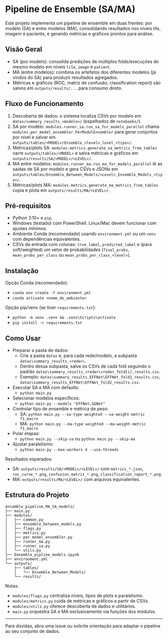 # Pipeline de Ensemble (SA/MA)

Este projeto implementa um pipeline de ensemble em duas frentes: por modelo (SA) e entre modelos (MA), consolidando resultados nos níveis tile, imagem e paciente, e gerando métricas e gráficos prontos para análise.

## Visão Geral
- SA (por modelo): consolida predições de múltiplos folds/execuções do mesmo modelo em níveis `tile`, `image` e `patient`.
- MA (entre modelos): combina os artefatos dos diferentes modelos (já vindos do SA) para produzir resultados agregados.
- Métricas e gráficos (ROC, matriz de confusão, classification report) são salvos em `outputs/results/...` para consumo direto.

## Fluxo de Funcionamento
1. Descoberta de dados: o sistema localiza CSVs por modelo em `datas/summary_results_<modelo>/` (espelhados de `notebooks/`).
2. SA por modelo: `modules.runner_sa.run_sa_for_models_parallel` chama `modules.per_model_ensembler.PerModelEnsembler` para gerar conjuntos por nível e salvar em `outputs/tables/<MODEL>/Ensemble_<level>_level_<tipo>/`.
3. Métricas/plots SA: `modules.metrics.generate_sa_metrics_from_tables` varre `outputs/tables/<MODEL>` e salva métricas e gráficos em `outputs/results/SA/<MODEL>/<LEVEL>/`.
4. MA entre modelos: `modules.runner_ma.run_ma_for_models_parallel` lê as saídas de SA por modelo e gera CSVs e JSONs em `outputs/tables/Ensemble_Between_Models/<Level>_Ensemble_Models_<tipo>/`.
5. Métricas/plots MA: `modules.metrics.generate_ma_metrics_from_tables` copia e plota em `outputs/results/MA/<LEVEL>/`.

## Pré-requisitos
- Python 3.10+ e `pip`.
- Windows (testado) com PowerShell. Linux/Mac devem funcionar com ajustes mínimos.
- Ambiente Conda (recomendado) usando `environment.yml` ou um `venv` com dependências equivalentes.
- CSVs de entrada com colunas: `true_label`, `predicted_label` e (para soft/weighted) um vetor de probabilidades (`final_probs`, `mean_probs_per_class` ou `mean_probs_per_class_<level>`).

## Instalação
Opção Conda (recomendado):
- `conda env create -f environment.yml`
- `conda activate <nome_do_ambiente>`

Opção pip/venv (se tiver `requirements.txt`):
- `python -m venv .venv && .venv\Scripts\activate`
- `pip install -r requirements.txt`

## Como Usar
- Preparar a pasta de dados:
  - Crie a pasta `datas` e, para cada rede/modelo, a subpasta `datas\summary_results_<rede>\`.
  - Dentro dessa subpasta, salve os CSVs de cada fold seguindo o padrão `datas\summary_results_<rede>\<rede>_fold[i]_results.csv`.
  - Exemplo: `datas\summary_results_EFFNet\EFFNet_fold1_results.csv`, `datas\summary_results_EFFNet\EFFNet_fold2_results.csv`.
- Executar SA e MA com defaults:
  - `python main.py`
- Selecionar modelos específicos:
  - `python main.py --models "EFFNet,GGNet"`
- Controlar tipo de ensemble e métrica de peso:
  - SA: `python main.py --sa-type weighted --sa-weight-metric f1_macro`
  - MA: `python main.py --ma-type weighted --ma-weight-metric f1_macro`
- Pular etapas:
  - `python main.py --skip-sa` ou `python main.py --skip-ma`
- Ajustar paralelismo:
  - `python main.py --max-workers 4 --use-threads`

Resultados esperados:
- SA: `outputs/results/SA/<MODEL>/<LEVEL>/` com `metrics_*.json`, `roc_curve_*.png`, `confusion_matrix_*.png`, `classification_report_*.png`.
- MA: `outputs/results/MA/<LEVEL>/` com arquivos equivalentes.

## Estrutura do Projeto
```
ensamble_pipeline_MA_SA_models/
├── main.py
├── modules/
│   ├── common.py
│   ├── ensemble_between_models.py
│   ├── flags.py
│   ├── metrics.py
│   ├── per_model_ensembler.py
│   ├── runner_ma.py
│   ├── runner_sa.py
│   └── utils.py
├── Emsemble_pipline_models.ipynb
├── environment.yml
└── outputs/
    ├── tables/
    │   └── Ensemble_Between_Models/
    └── results/
```

Notas:
- `modules/flags.py` centraliza níveis, tipos de plots e paralelismo.
- `modules/metrics.py` cuida de métricas e gráficos a partir de CSVs.
- `modules/utils.py` oferece descoberta de dados e utilitários.
- `main.py` orquestra SA e MA exclusivamente via funções dos módulos.

---
Para dúvidas, abra uma issue ou solicite orientação para adaptar o pipeline ao seu conjunto de dados.
